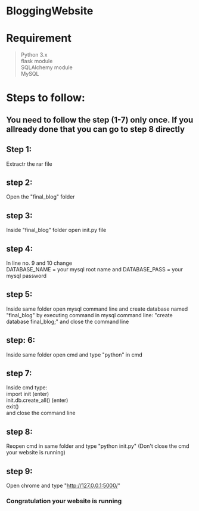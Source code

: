 # BloggingWebsite
# Requirement
> Python 3.x<br>
> flask module<br>
> SQLAlchemy module<br>
> MySQL<br>
# Steps to follow:
## You need to follow the step (1-7) only once. If you allready done that you can go to step 8 directly
## Step 1: 
Extractr the rar file
## step 2: 
Open the "final_blog" folder
## step 3: 
Inside "final_blog" folder open init.py file
## step 4: 
In line no. 9 and 10 change<br> DATABASE_NAME = your mysql root name and DATABASE_PASS = your mysql password
## step 5: 
Inside same folder open mysql command line and create database named "final_blog" by 
executing command in mysql command line: "create database final_blog;" and close the command line
## step: 6: 
Inside same folder open cmd and type "python" in cmd
## step 7: 
Inside cmd type: <br>
import init (enter)<br>
init.db.create_all() (enter)<br>
exit()<br>
and close the command line
## step 8: 
Reopen cmd in same folder and type "python init.py" (Don't close the cmd your website is running)
## step 9: 
Open chrome and type "http://127.0.0.1:5000/"
### Congratulation your website is running
